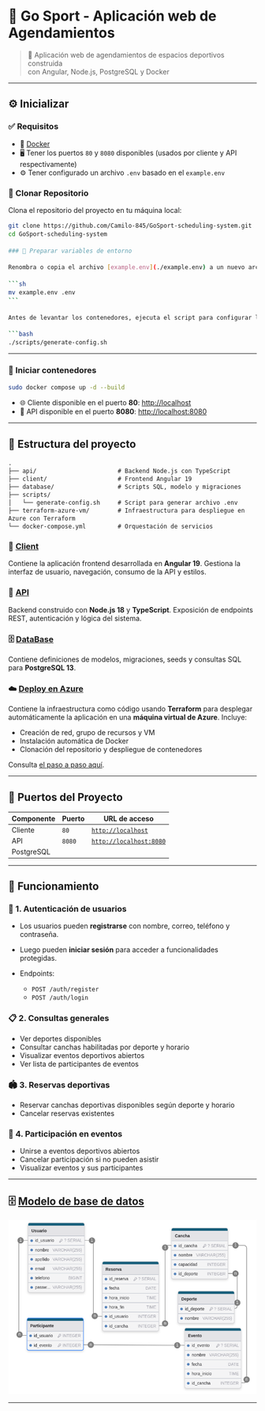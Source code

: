 # 🏀 Go Sport - Aplicación web de Agendamientos

> 📅 Aplicación web de agendamientos de espacios deportivos construida  
> con Angular, Node.js, PostgreSQL y Docker

---

## ⚙️ Inicializar

### ✅ Requisitos

- 🐳 [Docker](https://docs.docker.com/engine/install/)
- 🖥️ Tener los puertos `80` y `8080` disponibles (usados por cliente y API respectivamente)
- ⚙️ Tener configurado un archivo `.env` basado en el `example.env`

### 🧾 Clonar Repositorio

Clona el repositorio del proyecto en tu máquina local:

````bash
git clone https://github.com/Camilo-845/GoSport-scheduling-system.git
cd GoSport-scheduling-system

### 🔧 Preparar variables de entorno

Renombra o copia el archivo [example.env](./example.env) a un nuevo archivo que se llame `.env`

```sh
mv example.env .env
```

Antes de levantar los contenedores, ejecuta el script para configurar las variables del cliente correctamente:

```bash
./scripts/generate-config.sh
````

---

### 🚀 Iniciar contenedores

```bash
sudo docker compose up -d --build
```

- 🌐 Cliente disponible en el puerto **80**: [http://localhost](http://localhost)
- 🚀 API disponible en el puerto **8080**: [http://localhost:8080](http://localhost:8080)

---

## 📁 Estructura del proyecto

```
.
├── api/                       # Backend Node.js con TypeScript
├── client/                    # Frontend Angular 19
├── database/                  # Scripts SQL, modelo y migraciones
├── scripts/
│   └── generate-config.sh     # Script para generar archivo .env
├── terraform-azure-vm/        # Infraestructura para despliegue en Azure con Terraform
└── docker-compose.yml         # Orquestación de servicios
```

### 🧩 [Client](./client/)

Contiene la aplicación frontend desarrollada en **Angular 19**. Gestiona la interfaz de usuario, navegación, consumo de la API y estilos.

### 🚀 [API](./api/)

Backend construido con **Node.js 18** y **TypeScript**. Exposición de endpoints REST, autenticación y lógica del sistema.

### 🗄️ [DataBase](./DataBase/)

Contiene definiciones de modelos, migraciones, seeds y consultas SQL para **PostgreSQL 13**.

### ☁️ [Deploy en Azure](./terraform-azure-vm/)

Contiene la infraestructura como código usando **Terraform** para desplegar automáticamente la aplicación en una **máquina virtual de Azure**.
Incluye:

- Creación de red, grupo de recursos y VM
- Instalación automática de Docker
- Clonación del repositorio y despliegue de contenedores

Consulta [el paso a paso aquí](./terraform-azure-vm/README.md).

---

## 🧭 Puertos del Proyecto

| Componente | Puerto | URL de acceso                                    |
| ---------- | ------ | ------------------------------------------------ |
| Cliente    | `80`   | [`http://localhost`](http://localhost)           |
| API        | `8080` | [`http://localhost:8080`](http://localhost:8080) |
| PostgreSQL |        |                                                  |

---

## 🧪 Funcionamiento

### 👤 1. Autenticación de usuarios

- Los usuarios pueden **registrarse** con nombre, correo, teléfono y contraseña.
- Luego pueden **iniciar sesión** para acceder a funcionalidades protegidas.
- Endpoints:

  - `POST /auth/register`
  - `POST /auth/login`

### 📋 2. Consultas generales

- Ver deportes disponibles
- Consultar canchas habilitadas por deporte y horario
- Visualizar eventos deportivos abiertos
- Ver lista de participantes de eventos

### 🏟️ 3. Reservas deportivas

- Reservar canchas deportivas disponibles según deporte y horario
- Cancelar reservas existentes

### 📆 4. Participación en eventos

- Unirse a eventos deportivos abiertos
- Cancelar participación si no pueden asistir
- Visualizar eventos y sus participantes

---

## 🗄️ [Modelo de base de datos](./DataBase/README.md)

![dbDiagram](./resources/DbDiagram.png)

---
